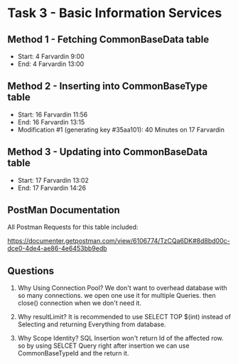 # Task 3 - Basic Information Services

## Method 1 - Fetching CommonBaseData table
- Start: 4 Farvardin 9:00
- End: 4 Farvardin 13:00


## Method 2 - Inserting into CommonBaseType table
 - Start: 16 Farvardin 11:56
 - End: 16 Farvardin 13:15
 - Modification #1 (generating key #35aa101): 40 Minutes on 17 Farvardin


## Method 3 - Updating into CommonBaseData table
 - Start: 17 Farvardin 13:02
 - End: 17 Farvardin 14:26


<!-- ## Method 4 - Deleting from CommonBaseData table
 - Start: 
 - End:  -->

## PostMan Documentation


 All Postman Requests for this table included:

  https://documenter.getpostman.com/view/6106774/TzCQa6DK#8d8bd00c-dce0-4de4-ae86-4e6453bb9edb

<!-- 
 Postman Collection JSON: -->

 <!-- https://github.com/Re9iNee/Sabkad/blob/master/T02-Creating%20Constant%20Identifiers/docs/SabkadV01.postman_collection.json -->

## Questions

 1. Why Using Connection Pool?
  We don't want to overhead database with so many connections. we open one use it for multiple Queries. then close() connection when we don't need it.
2. Why resultLimit? 
 It is recommended to use SELECT TOP $(int) instead of Selecting and returning Everything from database.

3. Why Scope Identity?
 SQL Insertion won't return Id of the affected row. so by using SELCET Query right after insertion we can use CommonBaseTypeId and the return it.


